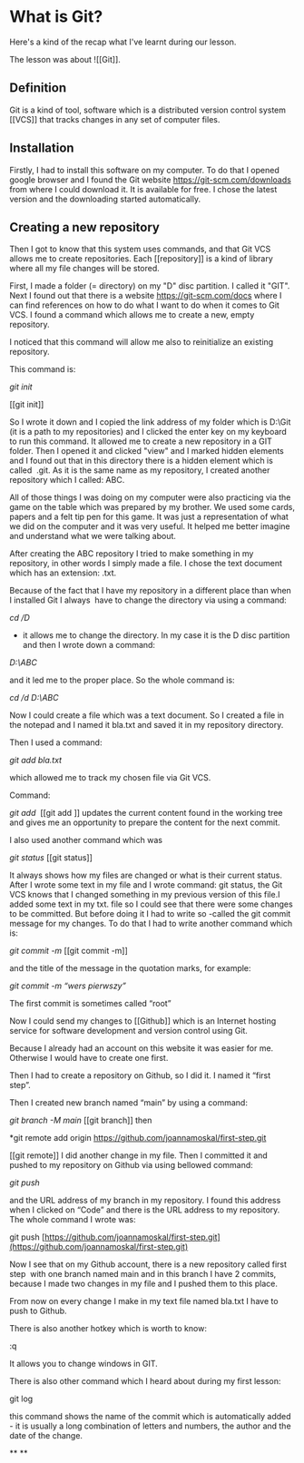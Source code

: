 
# What is Git?
Here's a kind of the recap what I've learnt during our lesson.

The lesson was about ![[Git]].

## Definition
Git is a kind of tool, software which is a distributed version control system [[VCS]] that tracks changes in any set of computer files.

## Installation
Firstly, I had to install this software on my computer. To do that I opened google browser and I found the Git website https://git-scm.com/downloads from where I could download it. It is available for free. I chose the latest version and the downloading started automatically.

## Creating a new repository
Then I got to know that this system uses commands, and that Git VCS allows me to create repositories. Each [[repository]] is a kind of library where all my file changes will be stored. 

First, I made a folder (= directory) on my "D" disc partition. I called it "GIT". Next I found out that there is a website https://git-scm.com/docs where I can find references on how to do what I want to do when it comes to Git VCS. I found a command which allows me to create a new, empty repository.

I noticed that this command will allow me also to reinitialize an existing repository.
  
This command is: 

*git init*

[[git init]]

So I wrote it down and I copied the link address of my folder which is D:\Git (it is a path to my repositories) and I clicked the enter key on my keyboard to run this command. It allowed me to create a new repository in a GIT folder. Then I opened it and clicked "view" and I marked hidden elements and I found out that in this directory there is a hidden element which is called  .git. As it is the same name as my repository, I created another repository which I called: ABC. 

All of those things I was doing on my computer were also practicing via the game on the table which was prepared by my brother. We used some cards, papers and a felt tip pen for this game. It was just a representation of what we did on the computer and it was very useful. It helped me better imagine and understand what we were talking about.

After creating the ABC repository I tried to make something in my repository, in other words I simply made a file. I chose the text document which has an extension: .txt.

Because of the fact that I have my repository in a different place than when I installed Git I always  have to change the directory via using a command: 

*cd /D* 

- it allows me to change the directory. In my case it is the D disc partition and then I wrote down a command: 

*D:\ABC*

and it led me to the proper place. So the whole command is:

*cd /d D:\ABC*

Now I could create a file which was a text document. So I created a file in the notepad and I named it bla.txt and saved it in my repository directory. 

Then I used a command: 

*git add bla.txt* 

which allowed me to track my chosen file via Git VCS. 

Command: 

*git add* 
[[git add ]]
updates the current content found in the working tree and gives me an opportunity to prepare the content for the next commit.  

I also used another command which was

*git status*
[[git status]]

It always shows how my files are changed or what is their current status. After I wrote some text in my file and I wrote command: git status, the Git VCS knows that I changed something in my previous version of this file.I added some text in my txt. file so I could see that there were some changes to be committed. But before doing it I had to write so -called the git commit message for my changes. To do that I had to write another command which is:

*git commit -m*
[[git commit -m]]

and the title of the message in the quotation marks, for example:

*git commit -m “wers pierwszy”*

The first commit is sometimes called “root”

Now I could send my changes to [[Github]] which is an Internet hosting service for software development and version control using Git.

Because I already had an account on this website it was easier for me. Otherwise I would have to create one first.

Then I had to create a repository on Github, so I did it. I named it “first step”. 

Then I created new branch named “main” by using a command:

*git branch -M main*
[[git branch]]
then

*git remote add origin https://github.com/joannamoskal/first-step.git

[[git remote]]
I did another change in my file. Then I committed it and pushed to my repository on Github via using bellowed command:

*git push* 

and the URL address of my branch in my repository. I found this address when I clicked on “Code” and there is the URL address to my repository. The whole command I wrote was:

git push [https://github.com/joannamoskal/first-step.git](https://github.com/joannamoskal/first-step.git)

  

Now I see that on my Github account, there is a new repository called first step  with one branch named main and in this branch I have 2 commits, because I made two changes in my file and I pushed them to this place.

From now on every change I make in my text file named bla.txt I have to push to Github.

There is also another hotkey which is worth to know:

:q

It allows you to change windows in GIT.

There is also other command which I heard about during my first lesson:

git log

this command shows the name of the commit which is automatically added - it is usually a long combination of letters and numbers, the author and the date of the change.

  
**
**

